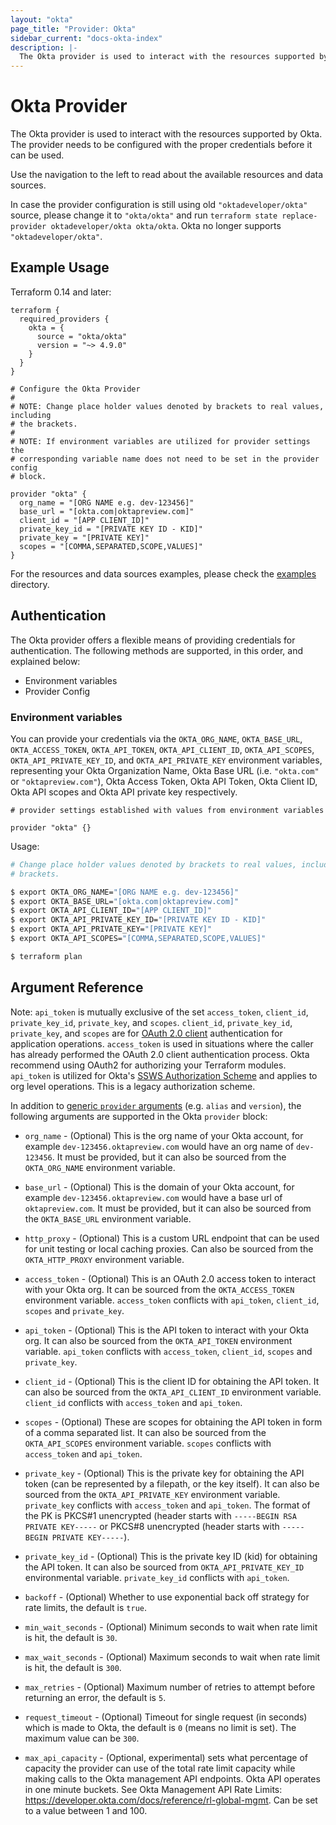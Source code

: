 ```yaml
---
layout: "okta"
page_title: "Provider: Okta"
sidebar_current: "docs-okta-index"
description: |-
  The Okta provider is used to interact with the resources supported by Okta. The provider needs to be configured with the proper credentials before it can be used.
---
```


# Okta Provider

The Okta provider is used to interact with the resources supported by Okta. The provider needs to be configured with the proper credentials before it can be used.

Use the navigation to the left to read about the available resources and data sources.

In case the provider configuration is still using old `"oktadeveloper/okta"` source, please change it to `"okta/okta"` and run
`terraform state replace-provider oktadeveloper/okta okta/okta`. Okta no longer supports `"oktadeveloper/okta"`.

## Example Usage

Terraform 0.14 and later:

```hcl
terraform {
  required_providers {
    okta = {
      source = "okta/okta"
      version = "~> 4.9.0"
    }
  }
}

# Configure the Okta Provider
#
# NOTE: Change place holder values denoted by brackets to real values, including
# the brackets.
#
# NOTE: If environment variables are utilized for provider settings the
# corresponding variable name does not need to be set in the provider config
# block.

provider "okta" {
  org_name = "[ORG NAME e.g. dev-123456]"
  base_url = "[okta.com|oktapreview.com]"
  client_id = "[APP CLIENT_ID]"
  private_key_id = "[PRIVATE KEY ID - KID]"
  private_key = "[PRIVATE KEY]"
  scopes = "[COMMA,SEPARATED,SCOPE,VALUES]"
}
```

For the resources and data sources examples, please check the [examples](https://github.com/okta/terraform-provider-okta/tree/master/examples) directory.

## Authentication

The Okta provider offers a flexible means of providing credentials for
authentication. The following methods are supported, in this order, and
explained below:

- Environment variables
- Provider Config

### Environment variables

You can provide your credentials via the `OKTA_ORG_NAME`, `OKTA_BASE_URL`,
`OKTA_ACCESS_TOKEN`, `OKTA_API_TOKEN`, `OKTA_API_CLIENT_ID`, `OKTA_API_SCOPES`,
`OKTA_API_PRIVATE_KEY_ID`, and `OKTA_API_PRIVATE_KEY` environment variables,
representing your Okta Organization Name, Okta Base URL (i.e. `"okta.com"` or
`"oktapreview.com"`), Okta Access Token, Okta API Token, Okta Client ID, Okta
API scopes and Okta API private key respectively.

```hcl
# provider settings established with values from environment variables

provider "okta" {}
```

Usage:

```sh
# Change place holder values denoted by brackets to real values, including the
# brackets.

$ export OKTA_ORG_NAME="[ORG NAME e.g. dev-123456]"
$ export OKTA_BASE_URL="[okta.com|oktapreview.com]"
$ export OKTA_API_CLIENT_ID="[APP CLIENT_ID]"
$ export OKTA_API_PRIVATE_KEY_ID="[PRIVATE KEY ID - KID]"
$ export OKTA_API_PRIVATE_KEY="[PRIVATE KEY]"
$ export OKTA_API_SCOPES="[COMMA,SEPARATED,SCOPE,VALUES]"

$ terraform plan
```

## Argument Reference

Note: `api_token` is mutually exclusive of the set `access_token`, `client_id`,
`private_key_id`, `private_key`, and `scopes`. `client_id`, `private_key_id`,
`private_key`, and `scopes` are for [OAuth 2.0
client](https://developer.okta.com/docs/reference/api/apps/#add-oauth-2-0-client-application)
authentication for application operations. `access_token` is used in situations
where the caller has already performed the OAuth 2.0 client authentication
process. Okta recommend using OAuth2 for authorizing your Terraform modules. `api_token` is utilized for
Okta's [SSWS Authorization
Scheme](https://developer.okta.com/docs/reference/core-okta-api/#authentication)
and applies to org level operations. This is a legacy authorization scheme.

In addition to [generic `provider`
arguments](https://www.terraform.io/docs/configuration/providers.html) (e.g.
`alias` and `version`), the following arguments are supported in the Okta
`provider` block:

- `org_name` - (Optional) This is the org name of your Okta account, for example `dev-123456.oktapreview.com` would have an org name of `dev-123456`. It must be provided, but it can also be sourced from the `OKTA_ORG_NAME` environment variable.

- `base_url` - (Optional) This is the domain of your Okta account, for example `dev-123456.oktapreview.com` would have a base url of `oktapreview.com`. It must be provided, but it can also be sourced from the `OKTA_BASE_URL` environment variable.

- `http_proxy` - (Optional) This is a custom URL endpoint that can be used for unit testing or local caching proxies. Can also be sourced from the `OKTA_HTTP_PROXY` environment variable.

- `access_token` - (Optional) This is an OAuth 2.0 access token to interact with your Okta org. It can be sourced from the `OKTA_ACCESS_TOKEN` environment variable. `access_token` conflicts with `api_token`, `client_id`, `scopes` and `private_key`.

- `api_token` - (Optional) This is the API token to interact with your Okta org. It can also be sourced from the `OKTA_API_TOKEN` environment variable. `api_token` conflicts with `access_token`, `client_id`, `scopes` and `private_key`.

- `client_id` - (Optional) This is the client ID for obtaining the API token. It can also be sourced from the `OKTA_API_CLIENT_ID` environment variable. `client_id` conflicts with `access_token` and `api_token`.

- `scopes` - (Optional) These are scopes for obtaining the API token in form of a comma separated list. It can also be sourced from the `OKTA_API_SCOPES` environment variable. `scopes` conflicts with `access_token` and `api_token`.

- `private_key` - (Optional) This is the private key for obtaining the API token (can be represented by a filepath, or the key itself). It can also be sourced from the `OKTA_API_PRIVATE_KEY` environment variable. `private_key` conflicts with `access_token` and `api_token`. The format of the PK is PKCS#1 unencrypted (header starts with `-----BEGIN RSA PRIVATE KEY-----` or PKCS#8 unencrypted (header starts with `-----BEGIN PRIVATE KEY-----`).

- `private_key_id` - (Optional) This is the private key ID (kid) for obtaining the API token. It can also be sourced from `OKTA_API_PRIVATE_KEY_ID` environmental variable. `private_key_id` conflicts with `api_token`.

- `backoff` - (Optional) Whether to use exponential back off strategy for rate limits, the default is `true`.

- `min_wait_seconds` - (Optional) Minimum seconds to wait when rate limit is hit, the default is `30`.

- `max_wait_seconds` - (Optional) Maximum seconds to wait when rate limit is hit, the default is `300`.

- `max_retries` - (Optional) Maximum number of retries to attempt before returning an error, the default is `5`.

- `request_timeout` - (Optional) Timeout for single request (in seconds) which is made to Okta, the default is `0` (means no limit is set). The maximum value can be `300`.

- `max_api_capacity` - (Optional, experimental) sets what percentage of capacity the provider can use of the total
  rate limit capacity while making calls to the Okta management API endpoints. Okta API operates in one minute buckets.
  See Okta Management API Rate Limits: https://developer.okta.com/docs/reference/rl-global-mgmt. Can be set to a value between 1 and 100.
